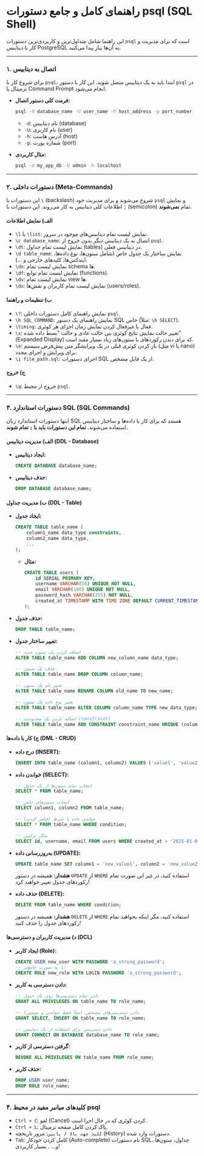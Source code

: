 # راهنمای کامل و جامع دستورات psql (SQL Shell)

این راهنما شامل متداول‌ترین و کاربردی‌ترین دستورات `psql` است که برای مدیریت و کار با دیتابیس PostgreSQL به آن‌ها نیاز پیدا می‌کنید.

---

### **۱. اتصال به دیتابیس**

برای شروع کار با `psql`، ابتدا باید به یک دیتابیس متصل شوید. این کار با دستور `psql` در ترمینال یا Command Prompt انجام می‌شود.

* **فرمت کلی دستور اتصال:**
    ```bash
    psql -d database_name -U user_name -h host_address -p port_number
    ```
    * `-d`: نام دیتابیس (database)
    * `-U`: نام کاربری (user)
    * `-h`: آدرس هاست (host)
    * `-p`: شماره پورت (port)

* **مثال کاربردی:**
    ```bash
    psql -d my_app_db -U admin -h localhost
    ```

---

### **۲. دستورات داخلی (Meta-Commands)**

این دستورات با `\` (backslash) شروع می‌شوند و برای مدیریت خود `psql` و نمایش اطلاعات کلی دیتابیس به کار می‌روند. این دستورات با `;` (semicolon) تمام **نمی‌شوند**.

#### **الف) نمایش اطلاعات**

* `\l` یا `\list`: نمایش لیست تمام دیتابیس‌های موجود در سرور.
* `\c database_name`: اتصال به یک دیتابیس دیگر بدون خروج از `psql`.
* `\dt`: نمایش لیست تمام جداول (tables) در دیتابیس فعلی.
* `\d table_name`: نمایش ساختار یک جدول خاص (شامل ستون‌ها، نوع داده‌ها، ایندکس‌ها، کلیدهای خارجی و ...).
* `\dn`: نمایش لیست تمام schema ها.
* `\df`: نمایش لیست تمام توابع (functions).
* `\dv`: نمایش لیست تمام view ها.
* `\du`: نمایش لیست تمام کاربران و نقش‌ها (users/roles).

#### **ب) تنظیمات و راهنما**

* `\?`: نمایش راهنمای کامل دستورات داخلی `psql`.
* `\h SQL_COMMAND`: نمایش راهنمای یک دستور SQL خاص (مثلاً: `\h SELECT`).
* `\timing`: فعال یا غیرفعال کردن نمایش زمان اجرای هر کوئری.
* `\x`: تغییر حالت نمایش نتایج کوئری بین حالت عادی و حالت "بسط داده شده" (Expanded Display) که برای دیدن رکوردهای با ستون‌های زیاد بسیار مفید است.
* `\e`: باز کردن کوئری قبلی در یک ویرایشگر متن پیش‌فرض سیستم (مثل vi یا nano) برای ویرایش و اجرای مجدد.
* `\i file_path.sql`: اجرای دستورات SQL از یک فایل مشخص.

#### **ج) خروج**

* `\q`: خروج از محیط `psql`.

---

### **۳. دستورات استاندارد SQL (SQL Commands)**

اینها دستورات استاندارد زبان SQL هستند که برای کار با داده‌ها و ساختار دیتابیس استفاده می‌شوند. **تمام این دستورات باید با `;` تمام شوند.**

#### **الف) مدیریت دیتابیس (DDL - Database)**

* **ایجاد دیتابیس:**
    ```sql
    CREATE DATABASE database_name;
    ```
* **حذف دیتابیس:**
    ```sql
    DROP DATABASE database_name;
    ```

#### **ب) مدیریت جداول (DDL - Table)**

* **ایجاد جدول:**
    ```sql
    CREATE TABLE table_name (
        column1_name data_type constraints,
        column2_name data_type,
        ...
    );
    ```
    * **مثال:**
        ```sql
        CREATE TABLE users (
            id SERIAL PRIMARY KEY,
            username VARCHAR(50) UNIQUE NOT NULL,
            email VARCHAR(100) UNIQUE NOT NULL,
            password_hash VARCHAR(255) NOT NULL,
            created_at TIMESTAMP WITH TIME ZONE DEFAULT CURRENT_TIMESTAMP
        );
        ```
* **حذف جدول:**
    ```sql
    DROP TABLE table_name;
    ```
* **تغییر ساختار جدول:**
    ```sql
    -- اضافه کردن یک ستون جدید
    ALTER TABLE table_name ADD COLUMN new_column_name data_type;

    -- حذف یک ستون
    ALTER TABLE table_name DROP COLUMN column_name;

    -- تغییر نام یک ستون
    ALTER TABLE table_name RENAME COLUMN old_name TO new_name;

    -- تغییر نوع داده یک ستون
    ALTER TABLE table_name ALTER COLUMN column_name TYPE new_data_type;

    -- اضافه کردن یک محدودیت (constraint)
    ALTER TABLE table_name ADD CONSTRAINT constraint_name UNIQUE (column_name);
    ```

#### **ج) کار با داده‌ها (DML - CRUD)**

* **درج داده (INSERT):**
    ```sql
    INSERT INTO table_name (column1, column2) VALUES ('value1', 'value2');
    ```
* **خواندن داده (SELECT):**
    ```sql
    -- انتخاب تمام ستون‌ها از یک جدول
    SELECT * FROM table_name;

    -- انتخاب ستون‌های خاص
    SELECT column1, column2 FROM table_name;

    -- خواندن داده با شرط (فیلتر کردن)
    SELECT * FROM table_name WHERE condition;

    -- مثال ترکیبی
    SELECT id, username, email FROM users WHERE created_at > '2025-01-01' ORDER BY username ASC;
    ```
* **به‌روزرسانی داده (UPDATE):**
    ```sql
    UPDATE table_name SET column1 = 'new_value1', column2 = 'new_value2' WHERE condition;
    ```
    **هشدار:** همیشه در دستور `UPDATE` از `WHERE` استفاده کنید، در غیر این صورت تمام رکوردهای جدول تغییر خواهند کرد!

* **حذف داده (DELETE):**
    ```sql
    DELETE FROM table_name WHERE condition;
    ```
    **هشدار:** همیشه در دستور `DELETE` از `WHERE` استفاده کنید، مگر اینکه بخواهید تمام رکوردهای جدول را حذف کنید!

#### **د) مدیریت کاربران و دسترسی‌ها (DCL)**

* **ایجاد کاربر (Role):**
    ```sql
    CREATE USER new_user WITH PASSWORD 'a_strong_password';
    -- یا به صورت جامع‌تر:
    CREATE ROLE new_role WITH LOGIN PASSWORD 'a_strong_password';
    ```
* **دادن دسترسی به کاربر:**
    ```sql
    -- دادن تمام دسترسی‌ها روی یک جدول
    GRANT ALL PRIVILEGES ON table_name TO role_name;

    -- دادن دسترسی‌های مشخص (مثلاً فقط خواندن و نوشتن)
    GRANT SELECT, INSERT ON table_name TO role_name;

    -- دادن دسترسی برای استفاده از یک دیتابیس
    GRANT CONNECT ON DATABASE database_name TO role_name;
    ```
* **گرفتن دسترسی از کاربر:**
    ```sql
    REVOKE ALL PRIVILEGES ON table_name FROM role_name;
    ```
* **حذف کاربر:**
    ```sql
    DROP USER user_name;
    DROP ROLE role_name;
    ```

---

### **۴. کلیدهای میانبر مفید در محیط psql**

* `Ctrl + C`: لغو (Cancel) کردن کوئری که در حال اجرا است.
* `Ctrl + L`: پاک کردن کامل صفحه ترمینال.
* `کلید جهت بالا / پایین`: مرور تاریخچه (History) دستورات وارد شده.
* `Tab`: کامل کردن خودکار (Auto-complete) نام دستورات SQL، جداول، ستون‌ها و... . بسیار کاربردی!